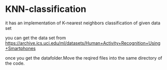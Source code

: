 # KNN-classification
it has an implementation of K-nearest neighbors classification of given data set

you can get the data set from https://archive.ics.uci.edu/ml/datasets/Human+Activity+Recognition+Using+Smartphones

once you get the datafolder.Move the reqired files into the same directory of the code.
